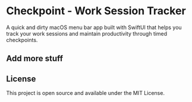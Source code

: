 # Checkpoint - Work Session Tracker

A quick and dirty macOS menu bar app built with SwiftUI that helps you track your work sessions and maintain productivity through timed checkpoints.

## Add more stuff

## License

This project is open source and available under the MIT License.
